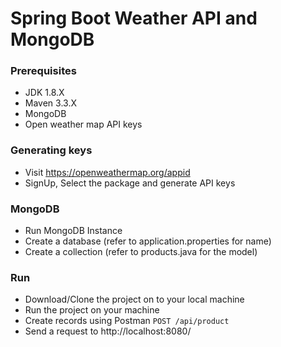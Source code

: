 # Spring Boot Weather API and MongoDB

### Prerequisites
  * JDK 1.8.X
  * Maven 3.3.X
  * MongoDB
  * Open weather map API keys
### Generating keys
  * Visit https://openweathermap.org/appid
  * SignUp, Select the package and generate API keys
### MongoDB
  * Run MongoDB Instance
  * Create a database (refer to application.properties for name)
  * Create a collection (refer to products.java for the model)
 
### Run 
  * Download/Clone the project on to your local machine
  * Run the project on your machine
  * Create records using Postman 
      ```POST /api/product```
  * Send a request to http://localhost:8080/
